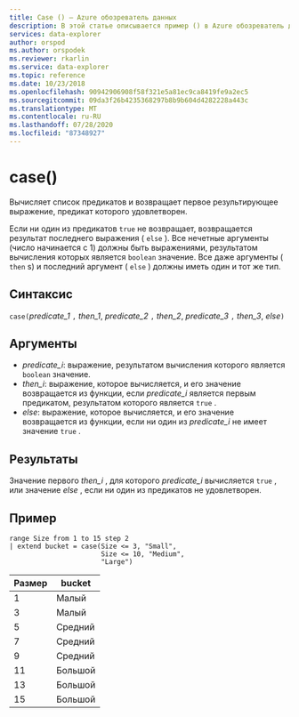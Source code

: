 ```yaml
---
title: Case () — Azure обозреватель данных
description: В этой статье описывается пример () в Azure обозреватель данных.
services: data-explorer
author: orspod
ms.author: orspodek
ms.reviewer: rkarlin
ms.service: data-explorer
ms.topic: reference
ms.date: 10/23/2018
ms.openlocfilehash: 90942906908f58f321e5a81ec9ca8419fe9a2ec5
ms.sourcegitcommit: 09da3f26b4235368297b8b9b604d4282228a443c
ms.translationtype: MT
ms.contentlocale: ru-RU
ms.lasthandoff: 07/28/2020
ms.locfileid: "87348927"
---
```

# <a name="case"></a>case()

Вычисляет список предикатов и возвращает первое результирующее выражение, предикат которого удовлетворен.

Если ни один из предикатов `true` не возвращает, возвращается результат последнего выражения ( `else` ).
Все нечетные аргументы (число начинается с 1) должны быть выражениями, результатом вычисления которых является `boolean` значение.
Все даже аргументы ( `then` s) и последний аргумент ( `else` ) должны иметь один и тот же тип.

## <a name="syntax"></a>Синтаксис

`case(`*predicate_1* `,` *then_1*, *predicate_2* `,` *then_2*, *predicate_3* `,` *then_3*, *else*`)`

## <a name="arguments"></a>Аргументы

* *predicate_i*: выражение, результатом вычисления которого является `boolean` значение.
* *then_i*: выражение, которое вычисляется, и его значение возвращается из функции, если *predicate_i* является первым предикатом, результатом которого является `true` .
* *else*: выражение, которое вычисляется, и его значение возвращается из функции, если ни один из *predicate_i* не имеет значение `true` .

## <a name="returns"></a>Результаты

Значение первого *then_i* , для которого *predicate_i* вычисляется `true` , или значение *else* , если ни один из предикатов не удовлетворен.

## <a name="example"></a>Пример

<!-- csl: https://help.kusto.windows.net:443/Samples -->
```kusto
range Size from 1 to 15 step 2
| extend bucket = case(Size <= 3, "Small", 
                       Size <= 10, "Medium", 
                       "Large")
```

|Размер|bucket|
|---|---|
|1|Малый|
|3|Малый|
|5|Средний|
|7|Средний|
|9|Средний|
|11|Большой|
|13|Большой|
|15|Большой|
